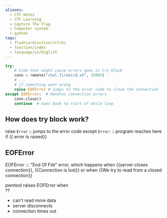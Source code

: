 ```yaml
---
aliases:
  - CTF Notes
  - CTF Learning
  - Capture The Flag
  - Computer system
  - pyhton
tags:
  - flashcard/active/ctf/hi
  - function/index
  - language/in/English
---
```


```py
try:
    # Code that might cause errors goes in try block
    conn = remote("chal.firebird.sh", 35005)
    # ...
    # if something went wrong
    raise EOFError # jumps to the error code to close the connection
except EOFError:  # Handles connection errors
    conn.close()
    continue  # Goes back to start of while loop
```
## How does try block work?

raise `Error` :: jumps to the error code 
except `Error`: <content> :: program reaches here if {{ error is raised}}
## EOFError  
EOFError ::: "End Of File" error, which happens when {{server closes connection}}, {{Connection is lost}} or when {{We try to read from a closed connection}}

pwntool raises EOFError when    
??  
- can't read more data 
- server disconnects 
- connection times out

